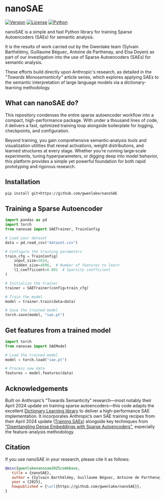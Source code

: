 # nanoSAE

[![Version](https://img.shields.io/badge/version-0.1.0-blue.svg)](https://github.com/gwenlake/nanoSAE)
[![License](https://img.shields.io/badge/license-MIT-green.svg)](https://github.com/gwenlake/nanoSAE/blob/main/LICENSE)
[![Python](https://img.shields.io/badge/python-3.12+-blue.svg)](https://www.python.org/downloads/)

nanoSAE is a simple and fast Python library for training Sparse Autoencoders (SAEs) for semantic analysis.

It is the results of work carried out by the Gwenlake team (Sylvain Barthélémy, Guillaume Béguec, Antoine de Parthenay, and Elsa Doyen) as part of our investigation into the use of Sparse Autoencoders (SAEs) for semantic analysis.

These efforts build directly upon Anthropic's research, as detailed in the *"Towards Monosemanticity"* article series, which explores applying SAEs to the semantic interpretation of large language models via a dictionary-learning methodology.


## What can nanoSAE do?

This repository condenses the entire sparse autoencoder workflow into a compact, high-performance package. With under a thousand lines of code, it delivers a fast, optimized training loop alongside boilerplate for logging, checkpoints, and configuration.

Beyond training, you gain comprehensive semantic‐analysis tools and visualization utilities that reveal activations, weight distributions, and learned structures at every stage. Whether you’re running large‐scale experiments, tuning hyperparameters, or digging deep into model behavior, this platform provides a simple yet powerful foundation for both rapid prototyping and rigorous research.

## Installation

```bash
pip install git+https://github.com/gwenlake/nanoSAE
```

## Training a Sparse Autoencoder

```python
import pandas as pd
import torch
from nanosae import SAETrainer, TrainConfig

# Load your dataset
data = pd.read_csv("dataset.csv")

# Configure the training parameters
train_cfg = TrainConfig(
    input_size=1024,
    hidden_size=4096,  # Number of features to learn
    l1_coefficient=0.001  # Sparsity coefficient
)

# Initialize the trainer
trainer = SAETrainer(config=train_cfg)

# Train the model
model = trainer.train(data=data)

# Save the trained model
torch.save(model, "sae.pt")
```

## Get features from a trained model

```python
import torch
from nanosae import SAEModel

# Load the trained model
model = torch.load("sae.pt")

# Process new data
features = model.features(data)
```

## Acknowledgements

Built on Anthropic’s “Towards Semanticity” research—most notably their April 2024 update on training sparse autoencoders—this code adapts the excellent [Dictionary Learning library](https://github.com/saprmarks/dictionary_learning) to deliver a high-performance SAE implementation. It incorporates Anthropic’s own SAE training recipes from their April 2024 update ([Training SAEs](https://transformer-circuits.pub/2024/april-update/index.html#training-saes)) alongside key techniques from ["Disentangling Dense Embeddings with Sparse Autoencoders"](https://arxiv.org/abs/2408.00657), especially the feature-analysis methodology.


## Citation

If you use nanoSAE in your research, please cite it as follows:

```bibtex
@misc{gwenlakenanosae2025codebase,
   title = {nanoSAE},
   author = {Sylvain Barthélémy, Guillaume Béguec, Antoine de Parthenay, and Elsa Doyen},
   year = {2025},
   howpublished = {\url{https://github.com/gwenlake/nanoSAE}},
}
```
